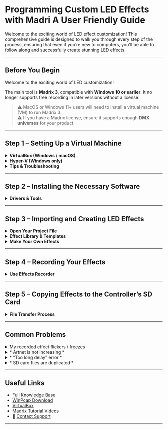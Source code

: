 # Programming Custom LED Effects with Madri A User Friendly Guide
Welcome to the exciting world of LED effect customization! This comprehensive guide is designed to walk you through every step of the process, ensuring that even if you’re new to computers, you’ll be able to follow along and successfully create stunning LED effects.

---

##  Before You Begin 

Welcome to the exciting world of LED customization!

The main tool is **Madrix 3**, compatible with **Windows 10 or earlier**. It no longer supports free recording in later versions without a license.

> ⚠️ MacOS or Windows 11+ users will need to install a virtual machine (VM) to run Madrix 3.  
> ⚠️ If you have a Madrix license, ensure it supports enough **DMX universes** for your product.

---

##  Step 1 – Setting Up a Virtual Machine 

<details>
<summary><strong>VirtualBox (Windows / macOS)</strong></summary>

* Download and install [VirtualBox](https://www.virtualbox.org/wiki/Downloads)  
* Recommended specs:
  * 8GB RAM
  * 32GB free disk space (preferably SSD)

* Steps:
  1. Download our prebuilt Windows 10 `.ova` image
  2. Open VirtualBox → Import Appliance
  3. Load `.ova` file and finish import
  4. Launch the VM

<!-- IMAGE PLACEHOLDER: VirtualBox import screen -->

> ⏳ First boot may be slow due to system updates (especially on HDDs).

</details>

<details>
<summary><strong>Hyper-V (Windows only)</strong></summary>

* Open **Turn Windows Features On or Off**  
* Enable **Hyper-V**, click OK, restart PC

* If Hyper-V is missing (common on Windows Home), run `hyperv.bat` as Administrator.

* Steps:
  1. Download `.vmcz` file
  2. Double-click → Import Virtual Machine
  3. Launch the VM

<!-- IMAGE PLACEHOLDER: Hyper-V import screen -->

> 🗝️ Default VM password: `etereshop`  
> 🎥 [Video Tutorial](https://www.youtube.com/watch?v=iJGeNG-NsPo)

</details>

<details>
<summary><strong>Tips & Troubleshooting</strong></summary>

* Configure RAM & CPU via: `VM → Settings → Memory / Processor`  
* To share drives:  
  - Connect → Show Options → Local Resources → Drives  
  - Choose USB or system drives

* Common issues:
  - Reduce VM RAM if total system memory is ≤ 8GB
  - Avoid running heavy apps in background while VM is active

<!-- IMAGE PLACEHOLDER: Hyper-V settings screen -->

</details>

---

##  Step 2 – Installing the Necessary Software 

<details>
<summary><strong>Drivers & Tools</strong></summary>

* Skip this if you used our preinstalled VM  
* Otherwise, install:

1. **Microsoft Visual C++ 2013 (x64 or x86)**  
2. **WinPcap**  
   - ⚠️ Must uninstall any **Npcap** version first  
3. **Madrix 3**  
   - Request from [sales@etereshop.com](mailto:sales@etereshop.com)  
4. **Effects Recorder**  
   - Just unzip and run

<!-- IMAGE PLACEHOLDER: msinfo32 system check -->

🎥 [Video Tutorial](https://www.youtube.com/watch?v=dO-x0v_YKjU)

</details>

---

##  Step 3 – Importing and Creating LED Effects 

<details>
<summary><strong>Open Your Project File</strong></summary>

* After your order, you receive an `.msz` Madrix file  
* Open via:
  - Double-click `.msz`  
  - OR Madrix → File → Open Setup

📧 Missing your file? Contact [sales@etereshop.com](mailto:sales@etereshop.com)

<!-- IMAGE PLACEHOLDER: Madrix project screen -->

</details>

<details>
<summary><strong>Effect Library & Templates</strong></summary>

* [Download the Library](https://drive.google.com/open?id=1n6zfrZB7e-kuGIrPIW2Oox5tQg4fkwhc)  
* [Watch tutorial](https://www.youtube.com/watch?v=fwkRx998_QM)  

</details>

<details>
<summary><strong>Make Your Own Effects</strong></summary>

* Create visuals using Madrix  
* Add **text** to effects → [Video](https://www.youtube.com/watch?v=D7ihn3LcXHc)  
* Experiment with **3D effects** → [Video](https://www.youtube.com/watch?v=fwkRx998_QM)

> ⚠️ Always close Madrix fully before loading a new project to avoid bugs.

</details>

---

##  Step 4 – Recording Your Effects 

<details>
<summary><strong>Use Effects Recorder</strong></summary>

1. Run `VS_PcapSniffer.exe`  
2. Select correct network adapter  
3. Click **Start Recording**  
4. If Artnet = 0, stop and try a different device

🎥 [Recording Tutorial](https://www.youtube.com/watch?v=ZZECUX7TrQk)

<!-- IMAGE PLACEHOLDER: Recorder UI and Artnet rising -->

> ⚠️ Trial version records only ~1 minute (due to blackout protection)

</details>

---

##  Step 5 – Copying Effects to the Controller’s SD Card 

<details>
<summary><strong>File Transfer Process</strong></summary>

* Power off product and remove SD card  
* Copy `.txt` effects to SD  
  - Format: `S1.txt`, `S5_logo.txt`, etc.  
  - Keep `config.txt` present  
* Reinsert card → Power on

📁 Folder can also contain backups or notes (ignored by controller)

<!-- IMAGE PLACEHOLDER: SD card structure -->

</details>

---

##  Common Problems 

<details>
<summary> My recorded effect flickers / freezes </summary>

✅ Reinstall **correct version** of WinPcap  
🔁 See [Step 2](#step-2--installing-the-necessary-software)

</details>

<details>
<summary>* Artnet is not increasing *</summary>

🛠️ Go to `Madrix → Preferences → Device Manager → ArtNet`  
☑️ Enable ArtNet output

</details>

<details>
<summary>* “Too long delay” error *</summary>

📶 Happens with **Wi-Fi** connections  
🔌 Use a **wired** Ethernet cable instead

</details>

<details>
<summary>* SD card files are duplicated *</summary>

⚠️ Always power down device **before** removing the SD card to avoid corruption.

</details>

---

##  Useful Links 

* [Full Knowledge Base](https://etereshop.zohodesk.com/portal/en/kb/articles/programming-of-led-effects-via-madrix)  
* [WinPcap Download](https://www.winpcap.org/install/default.htm)  
* [VirtualBox](https://www.virtualbox.org/wiki/Downloads)  
* [Madrix Tutorial Videos](https://www.youtube.com/@etereshop)  
* 📩 [Contact Support](mailto:sales@etereshop.com)

---

